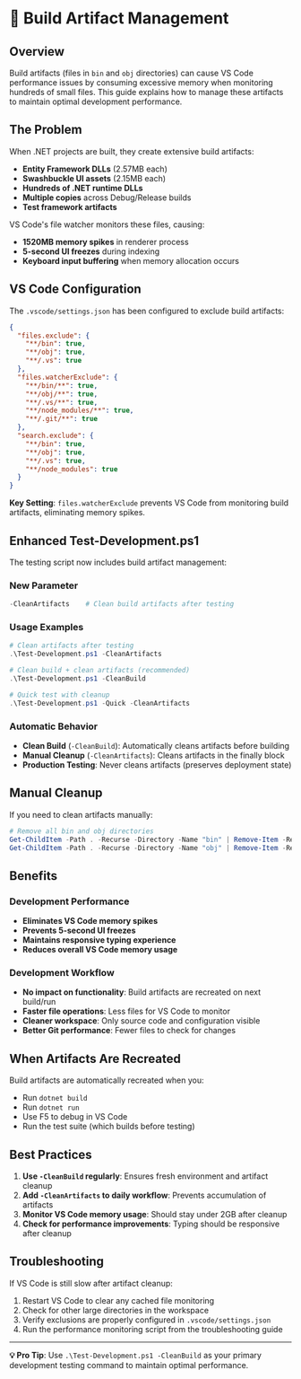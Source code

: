 # 🧹 Build Artifact Management

## Overview

Build artifacts (files in `bin` and `obj` directories) can cause VS Code performance issues by consuming excessive memory when monitoring hundreds of small files. This guide explains how to manage these artifacts to maintain optimal development performance.

## The Problem

When .NET projects are built, they create extensive build artifacts:
- **Entity Framework DLLs** (2.57MB each)
- **Swashbuckle UI assets** (2.15MB each) 
- **Hundreds of .NET runtime DLLs**
- **Multiple copies** across Debug/Release builds
- **Test framework artifacts**

VS Code's file watcher monitors these files, causing:
- **1520MB memory spikes** in renderer process
- **5-second UI freezes** during indexing
- **Keyboard input buffering** when memory allocation occurs

## VS Code Configuration

The `.vscode/settings.json` has been configured to exclude build artifacts:

```json
{
  "files.exclude": {
    "**/bin": true,
    "**/obj": true,
    "**/.vs": true
  },
  "files.watcherExclude": {
    "**/bin/**": true,
    "**/obj/**": true,
    "**/.vs/**": true,
    "**/node_modules/**": true,
    "**/.git/**": true
  },
  "search.exclude": {
    "**/bin": true,
    "**/obj": true,
    "**/.vs": true,
    "**/node_modules": true
  }
}
```

**Key Setting**: `files.watcherExclude` prevents VS Code from monitoring build artifacts, eliminating memory spikes.

## Enhanced Test-Development.ps1

The testing script now includes build artifact management:

### New Parameter
```powershell
-CleanArtifacts    # Clean build artifacts after testing
```

### Usage Examples
```powershell
# Clean artifacts after testing
.\Test-Development.ps1 -CleanArtifacts

# Clean build + clean artifacts (recommended)
.\Test-Development.ps1 -CleanBuild

# Quick test with cleanup
.\Test-Development.ps1 -Quick -CleanArtifacts
```

### Automatic Behavior
- **Clean Build** (`-CleanBuild`): Automatically cleans artifacts before building
- **Manual Cleanup** (`-CleanArtifacts`): Cleans artifacts in the finally block
- **Production Testing**: Never cleans artifacts (preserves deployment state)

## Manual Cleanup

If you need to clean artifacts manually:

```powershell
# Remove all bin and obj directories
Get-ChildItem -Path . -Recurse -Directory -Name "bin" | Remove-Item -Recurse -Force
Get-ChildItem -Path . -Recurse -Directory -Name "obj" | Remove-Item -Recurse -Force
```

## Benefits

### Development Performance
- **Eliminates VS Code memory spikes**
- **Prevents 5-second UI freezes**
- **Maintains responsive typing experience**
- **Reduces overall VS Code memory usage**

### Development Workflow
- **No impact on functionality**: Build artifacts are recreated on next build/run
- **Faster file operations**: Less files for VS Code to monitor
- **Cleaner workspace**: Only source code and configuration visible
- **Better Git performance**: Fewer files to check for changes

## When Artifacts Are Recreated

Build artifacts are automatically recreated when you:
- Run `dotnet build`
- Run `dotnet run`
- Use F5 to debug in VS Code
- Run the test suite (which builds before testing)

## Best Practices

1. **Use `-CleanBuild` regularly**: Ensures fresh environment and artifact cleanup
2. **Add `-CleanArtifacts` to daily workflow**: Prevents accumulation of artifacts
3. **Monitor VS Code memory usage**: Should stay under 2GB after cleanup
4. **Check for performance improvements**: Typing should be responsive after cleanup

## Troubleshooting

If VS Code is still slow after artifact cleanup:
1. Restart VS Code to clear any cached file monitoring
2. Check for other large directories in the workspace
3. Verify exclusions are properly configured in `.vscode/settings.json`
4. Run the performance monitoring script from the troubleshooting guide

---

**💡 Pro Tip**: Use `.\Test-Development.ps1 -CleanBuild` as your primary development testing command to maintain optimal performance.
